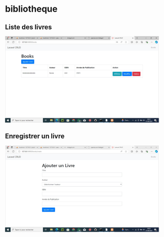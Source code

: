 # bibliotheque

## Liste des livres

![alt text](public/images/book_index.jpeg "Liste des livres")

## Enregistrer un livre
![alt text](public/images/book_add.jpeg "Enregistrer un livre")
